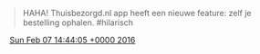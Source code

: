 > HAHA\! Thuisbezorgd\.nl app heeft een nieuwe feature: zelf je bestelling ophalen\. \#hilarisch

<img src="../../media/tweet.ico" width="12" /> [Sun Feb 07 14:44:05 +0000 2016](https://twitter.com/DromerDenker/status/696343681742344192)